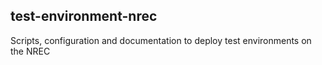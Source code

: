 ## test-environment-nrec

Scripts, configuration and documentation to deploy test environments on the NREC
